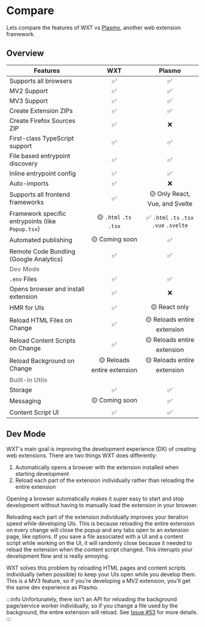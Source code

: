 # Compare

Lets compare the features of WXT vs [Plasmo](https://docs.plasmo.com/framework), another web extension framework.

## Overview

| Features                                             |             WXT             |                  Plasmo                  |
| ---------------------------------------------------- | :-------------------------: | :--------------------------------------: |
| Supports all browsers                                |             ✅              |                    ✅                    |
| MV2 Support                                          |             ✅              |                    ✅                    |
| MV3 Support                                          |             ✅              |                    ✅                    |
| Create Extension ZIPs                                |             ✅              |                    ✅                    |
| Create Firefox Sources ZIP                           |             ✅              |                    ❌                    |
| First-class TypeScript support                       |             ✅              |                    ✅                    |
| File based entrypoint discovery                      |             ✅              |                    ✅                    |
| Inline entrypoint config                             |             ✅              |                    ✅                    |
| Auto-imports                                         |             ✅              |                    ❌                    |
| Supports all frontend frameworks                     |             ✅              |      🟡 Only React, Vue, and Svelte      |
| Framework specific entrypoints (like `Popup.tsx`)    |   🟡 `.html` `.ts` `.tsx`   | ✅ `.html` `.ts` `.tsx` `.vue` `.svelte` |
| Automated publishing                                 |       🟡 Coming soon        |                    ✅                    |
| Remote Code Bundling (Google Analytics)              |             ✅              |                    ✅                    |
| <strong style="opacity: 50%">Dev Mode</strong>       |                             |                                          |
| `.env` Files                                         |             ✅              |                    ✅                    |
| Opens browser and install extension                  |             ✅              |                    ❌                    |
| HMR for UIs                                          |             ✅              |              🟡 React only               |
| Reload HTML Files on Change                          |             ✅              |       🟡 Reloads entire extension        |
| Reload Content Scripts on Change                     |             ✅              |       🟡 Reloads entire extension        |
| Reload Background on Change                          | 🟡 Reloads entire extension |       🟡 Reloads entire extension        |
| <strong style="opacity: 50%">Built-in Utils</strong> |                             |                                          |
| Storage                                              |             ✅              |                    ✅                    |
| Messaging                                            |       🟡 Coming soon        |                    ✅                    |
| Content Script UI                                    |             ✅              |                    ✅                    |

## Dev Mode

WXT's main goal is improving the development experience (DX) of creating web extensions. There are two things WXT does differently:

1. Automatically opens a browser with the extension installed when starting development
2. Reload each part of the extension individually rather than reloading the entire extension

Opening a browser automatically makes it super easy to start and stop development without having to manually load the extension in your browser.

Reloading each part of the extension individually improves your iteration speed while developing UIs. This is because reloading the entire extension on every change will close the popup and any tabs open to an extension page, like options. If you save a file associated with a UI and a content script while working on the UI, it will randomly close because it needed to reload the extension when the content script changed. This interupts your development flow and is really annoying.

WXT solves this problem by reloading HTML pages and content scripts individually (when possible) to keep your UIs open while you develop them. This is a MV3 feature, so if you're developing a MV2 extension, you'll get the same dev experience as Plasmo.

:::info
Unfortunately, there isn't an API for reloading the background page/service worker individually, so if you change a file used by the background, the entire extension will reload. See [Issue #53](https://github.com/wxt-dev/wxt/issues/53) for more details.
:::
